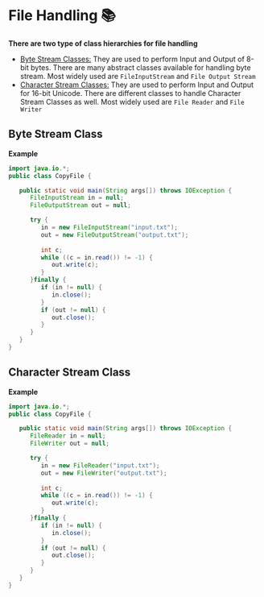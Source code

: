 # File Handling :books:
 **There are two type of class hierarchies for file handling**
* [Byte Stream Classes:](#byte-stream-class)
    They are used to perform Input and Output of 8-bit bytes. There are many abstract classes available for handling byte stream. Most widely used are `FileInputStream` and `File Output Stream` 
* [Character Stream Classes:](#character-stream-class) 
    They are used to perform Input and Output for 16-bit Unicode. There are different classes to handle Character Stream Classes as well. Most widely used are `File Reader` and `File Writer`

## Byte Stream Class 
**Example**
```java
import java.io.*;
public class CopyFile {

   public static void main(String args[]) throws IOException {  
      FileInputStream in = null;
      FileOutputStream out = null;

      try {
         in = new FileInputStream("input.txt");
         out = new FileOutputStream("output.txt");
         
         int c;
         while ((c = in.read()) != -1) {
            out.write(c);
         }
      }finally {
         if (in != null) {
            in.close();
         }
         if (out != null) {
            out.close();
         }
      }
   }
}
```
## Character Stream Class 
**Example**
```java
import java.io.*;
public class CopyFile {

   public static void main(String args[]) throws IOException {
      FileReader in = null;
      FileWriter out = null;

      try {
         in = new FileReader("input.txt");
         out = new FileWriter("output.txt");
         
         int c;
         while ((c = in.read()) != -1) {
            out.write(c);
         }
      }finally {
         if (in != null) {
            in.close();
         }
         if (out != null) {
            out.close();
         }
      }
   }
}
```
